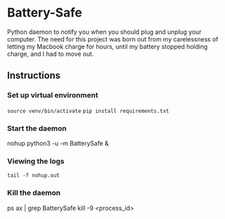# Battery-Safe
Python daemon to notify you when you should plug and unplug your computer. The need for this project was born out from my carelessness of letting my Macbook charge for hours, until my battery stopped holding charge, and I had to move out.

## Instructions
### Set up virtual environment
`source venv/bin/activate`
`pip install requirements.txt`

### Start the daemon
nohup python3 -u -m BatterySafe &

### Viewing the logs
`tail -f nohup.out`

### Kill the daemon
ps ax | grep BatterySafe
kill -9 <process_id>